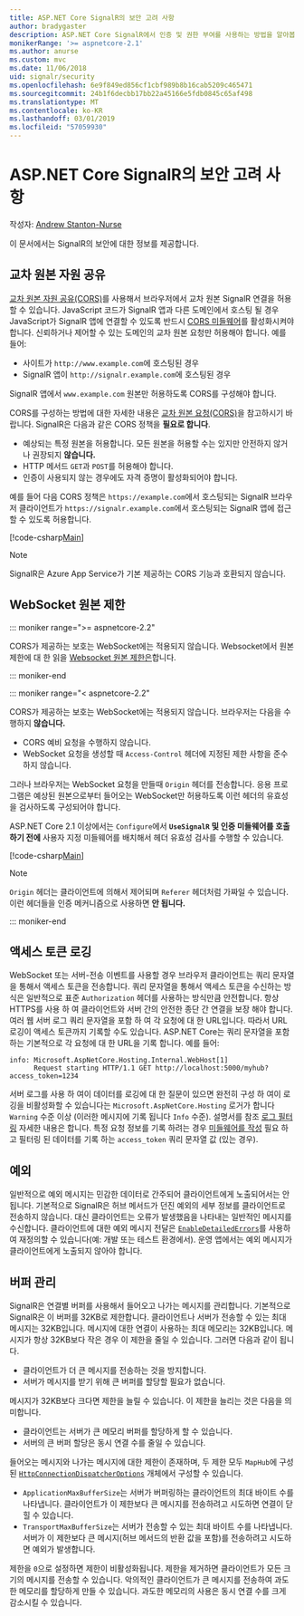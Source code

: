 ```yaml
---
title: ASP.NET Core SignalR의 보안 고려 사항
author: bradygaster
description: ASP.NET Core SignalR에서 인증 및 권한 부여를 사용하는 방법을 알아봅니다.
monikerRange: '>= aspnetcore-2.1'
ms.author: anurse
ms.custom: mvc
ms.date: 11/06/2018
uid: signalr/security
ms.openlocfilehash: 6e9f849ed856cf1cbf989b8b16cab5209c465471
ms.sourcegitcommit: 24b1f6decbb17bb22a45166e5fdb0845c65af498
ms.translationtype: MT
ms.contentlocale: ko-KR
ms.lasthandoff: 03/01/2019
ms.locfileid: "57059930"
---
```

# <a name="security-considerations-in-aspnet-core-signalr"></a>ASP.NET Core SignalR의 보안 고려 사항

작성자: [Andrew Stanton-Nurse](https://twitter.com/anurse)

이 문서에서는 SignalR의 보안에 대한 정보를 제공합니다.

## <a name="cross-origin-resource-sharing"></a>교차 원본 자원 공유

[교차 원본 자원 공유(CORS)](https://www.w3.org/TR/cors/)를 사용해서 브라우저에서 교차 원본 SignalR 연결을 허용할 수 있습니다. JavaScript 코드가 SignalR 앱과 다른 도메인에서 호스팅 될 경우 JavaScript가 SignalR 앱에 연결할 수 있도록 반드시 [CORS 미들웨어](xref:security/cors)를 활성화시켜야 합니다. 신뢰하거나 제어할 수 있는 도메인의 교차 원본 요청만 허용해야 합니다. 예를 들어:

* 사이트가 `http://www.example.com`에 호스팅된 경우
* SignalR 앱이 `http://signalr.example.com`에 호스팅된 경우

SignalR 앱에서 `www.example.com` 원본만 허용하도록 CORS를 구성해야 합니다.

CORS를 구성하는 방법에 대한 자세한 내용은 [교차 원본 요청(CORS)](xref:security/cors)을 참고하시기 바랍니다. SignalR은 다음과 같은 CORS 정책을 **필요로 합니다**.

* 예상되는 특정 원본을 허용합니다. 모든 원본을 허용할 수는 있지만 안전하지 않거나 권장되지 **않습니다.**
* HTTP 메서드 `GET`과 `POST`를 허용해야 합니다.
* 인증이 사용되지 않는 경우에도 자격 증명이 활성화되어야 합니다.

예를 들어 다음 CORS 정책은 `https://example.com`에서 호스팅되는 SignalR 브라우저 클라이언트가 `https://signalr.example.com`에서 호스팅되는 SignalR 앱에 접근할 수 있도록 허용합니다.

[!code-csharp[Main](security/sample/Startup.cs?name=snippet1)]

> [!NOTE]
> SignalR은 Azure App Service가 기본 제공하는 CORS 기능과 호환되지 않습니다.

## <a name="websocket-origin-restriction"></a>WebSocket 원본 제한

::: moniker range=">= aspnetcore-2.2"

CORS가 제공하는 보호는 WebSocket에는 적용되지 않습니다. Websocket에서 원본 제한에 대 한 읽을 [Websocket 원본 제한은](xref:fundamentals/websockets#websocket-origin-restriction)합니다.

::: moniker-end

::: moniker range="< aspnetcore-2.2"

CORS가 제공하는 보호는 WebSocket에는 적용되지 않습니다. 브라우저는 다음을 수행하지 **않습니다.**

* CORS 예비 요청을 수행하지 않습니다.
* WebSocket 요청을 생성할 때 `Access-Control` 헤더에 지정된 제한 사항을 준수하지 않습니다.

그러나 브라우저는 WebSocket 요청을 만들때 `Origin` 헤더를 전송합니다. 응용 프로그램은 예상된 원본으로부터 들어오는 WebSocket만 허용하도록 이런 헤더의 유효성을 검사하도록 구성되어야 합니다.

ASP.NET Core 2.1 이상에서는 `Configure`에서 **`UseSignalR` 및 인증 미들웨어를 호출하기 전에** 사용자 지정 미들웨어를 배치해서 헤더 유효성 검사를 수행할 수 있습니다.

[!code-csharp[Main](security/sample/Startup.cs?name=snippet2)]

> [!NOTE]
> `Origin` 헤더는 클라이언트에 의해서 제어되며 `Referer` 헤더처럼 가짜일 수 있습니다. 이런 헤더들을 인증 메커니즘으로 사용하면 **안 됩니다.**

::: moniker-end

## <a name="access-token-logging"></a>액세스 토큰 로깅

WebSocket 또는 서버-전송 이벤트를 사용할 경우 브라우저 클라이언트는 쿼리 문자열을 통해서 액세스 토큰을 전송합니다. 쿼리 문자열을 통해서 액세스 토큰을 수신하는 방식은 일반적으로 표준 `Authorization` 헤더를 사용하는 방식만큼 안전합니다. 항상 HTTPS를 사용 하 여 클라이언트와 서버 간의 안전한 종단 간 연결을 보장 해야 합니다. 여러 웹 서버 로그 쿼리 문자열을 포함 하 여 각 요청에 대 한 URL입니다. 따라서 URL 로깅이 액세스 토큰까지 기록할 수도 있습니다. ASP.NET Core는 쿼리 문자열을 포함 하는 기본적으로 각 요청에 대 한 URL을 기록 합니다. 예를 들어:

```
info: Microsoft.AspNetCore.Hosting.Internal.WebHost[1]
      Request starting HTTP/1.1 GET http://localhost:5000/myhub?access_token=1234
```

서버 로그를 사용 하 여이 데이터를 로깅에 대 한 질문이 있으면 완전히 구성 하 여이 로깅을 비활성화할 수 있습니다는 `Microsoft.AspNetCore.Hosting` 로거가 합니다 `Warning` 수준 이상 (이러한 메시지에 기록 됩니다 `Info` 수준). 설명서를 참조 [로그 필터링](xref:fundamentals/logging/index#log-filtering) 자세한 내용은 합니다. 특정 요청 정보를 기록 하려는 경우 [미들웨어를 작성](xref:fundamentals/middleware/write) 필요 하 고 필터링 된 데이터를 기록 하는 `access_token` 쿼리 문자열 값 (있는 경우).

## <a name="exceptions"></a>예외

일반적으로 예외 메시지는 민감한 데이터로 간주되어 클라이언트에게 노출되어서는 안 됩니다. 기본적으로 SignalR은 허브 메서드가 던진 예외의 세부 정보를 클라이언트로 전송하지 않습니다. 대신 클라이언트는 오류가 발생했음을 나타내는 일반적인 메시지를 수신합니다. 클라이언트에 대한 예외 메시지 전달은 [`EnableDetailedErrors`](xref:signalr/configuration#configure-server-options)를 사용하여 재정의할 수 있습니다(예: 개발 또는 테스트 환경에서). 운영 앱에서는 예외 메시지가 클라이언트에게 노출되지 않아야 합니다.

## <a name="buffer-management"></a>버퍼 관리

SignalR은 연결별 버퍼를 사용해서 들어오고 나가는 메시지를 관리합니다. 기본적으로 SignalR은 이 버퍼를 32KB로 제한합니다. 클라이언트나 서버가 전송할 수 있는 최대 메시지는 32KB입니다. 메시지에 대한 연결이 사용하는 최대 메모리는 32KB입니다. 메시지가 항상 32KB보다 작은 경우 이 제한을 줄일 수 있습니다. 그러면 다음과 같이 됩니다.

* 클라이언트가 더 큰 메시지를 전송하는 것을 방지합니다.
* 서버가 메시지를 받기 위해 큰 버퍼를 할당할 필요가 없습니다.

메시지가 32KB보다 크다면 제한을 늘릴 수 있습니다. 이 제한을 늘리는 것은 다음을 의미합니다.

* 클라이언트는 서버가 큰 메모리 버퍼를 할당하게 할 수 있습니다.
* 서버의 큰 버퍼 할당은 동시 연결 수를 줄일 수 있습니다.

들어오는 메시지와 나가는 메시지에 대한 제한이 존재하며, 두 제한 모두 `MapHub`에 구성된 [`HttpConnectionDispatcherOptions`](xref:signalr/configuration#configure-server-options) 개체에서 구성할 수 있습니다.

* `ApplicationMaxBufferSize`는 서버가 버퍼링하는 클라이언트의 최대 바이트 수를 나타냅니다. 클라이언트가 이 제한보다 큰 메시지를 전송하려고 시도하면 연결이 닫힐 수 있습니다.
* `TransportMaxBufferSize`는 서버가 전송할 수 있는 최대 바이트 수를 나타냅니다. 서버가 이 제한보다 큰 메시지(허브 메서드의 반환 값을 포함)를 전송하려고 시도하면 예외가 발생합니다.

제한을 `0`으로 설정하면 제한이 비활성화됩니다. 제한을 제거하면 클라이언트가 모든 크기의 메시지를 전송할 수 있습니다. 악의적인 클라이언트가 큰 메시지를 전송하여 과도한 메모리를 할당하게 만들 수 있습니다. 과도한 메모리의 사용은 동시 연결 수를 크게 감소시킬 수 있습니다.
